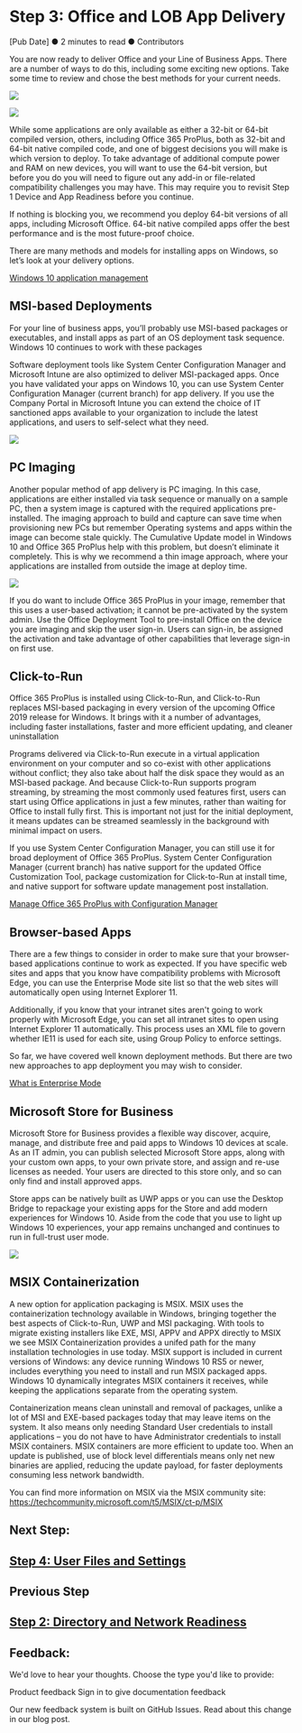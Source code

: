 ﻿# Step 3: Office and LOB App Delivery

\[Pub Date\] ● 2 minutes to read ● Contributors

You are now ready to deliver Office and your Line of Business Apps. There are a number of ways to do this, including some exciting new options. Take some time to review and chose the best methods for your current needs.

![](media/step-3-office-and-lob-app-delivery-media/step-3-office-and-lob-app-delivery-media-1.png)

![](media/step-3-office-and-lob-app-delivery-media/step-3-office-and-lob-app-delivery-media-2.png)

While some applications are only available as either a 32-bit or 64-bit compiled version, others, including Office 365 ProPlus, both as 32-bit and 64-bit native compiled code, and one of biggest decisions you will make is which version to deploy. To take advantage of additional compute power and RAM on new devices, you will want to use the 64-bit version, but before you do you will need to figure out any add-in or file-related compatibility challenges you may have. This may require you to revisit Step 1 Device and App Readiness before you continue.

If nothing is blocking you, we recommend you deploy 64-bit versions of all apps, including Microsoft Office. 64-bit native compiled apps offer the best performance and is the most future-proof choice.

There are many methods and models for installing apps on Windows, so let’s look at your delivery options.

[Windows 10 application management](https://docs.microsoft.com/en-us/windows/application-management/)

## MSI-based Deployments

For your line of business apps, you’ll probably use MSI-based packages or executables, and install apps as part of an OS deployment task sequence. Windows 10 continues to work with these packages

Software deployment tools like System Center Configuration Manager and Microsoft Intune are also optimized to deliver MSI-packaged apps. Once you have validated your apps on Windows 10, you can use System Center Configuration Manager (current branch) for app delivery. If you use the Company Portal in Microsoft Intune you can extend the choice of IT sanctioned apps available to your organization to include the latest applications, and users to self-select what they need.

![](media/step-3-office-and-lob-app-delivery-media/step-3-office-and-lob-app-delivery-media-3.png)

## PC Imaging

Another popular method of app delivery is PC imaging. In this case, applications are either installed via task sequence or manually on a sample PC, then a system image is captured with the required applications pre-installed. The imaging approach to build and capture can save time when provisioning new PCs but remember Operating systems and apps within the image can become stale quickly. The Cumulative Update model in Windows 10 and Office 365 ProPlus help with this problem, but doesn’t eliminate it completely. This is why we recommend a thin image approach, where your applications are installed from outside the image at deploy time.

![](media/step-3-office-and-lob-app-delivery-media/step-3-office-and-lob-app-delivery-media-4.png)

If you do want to include Office 365 ProPlus in your image, remember that this uses a user-based activation; it cannot be pre-activated by the system admin. Use the Office Deployment Tool to pre-install Office on the device you are imaging and skip the user sign-in. Users can sign-in, be assigned the activation and take advantage of other capabilities that leverage sign-in on first use.

## Click-to-Run 

Office 365 ProPlus is installed using Click-to-Run, and Click-to-Run replaces MSI-based packaging in every version of the upcoming Office 2019 release for Windows. It brings with it a number of advantages, including faster installations, faster and more efficient updating, and cleaner uninstallation

Programs delivered via Click-to-Run execute in a virtual application environment on your computer and so co-exist with other applications without conflict; they also take about half the disk space they would as an MSI-based package. And because Click-to-Run supports program streaming, by streaming the most commonly used features first, users can start using Office applications in just a few minutes, rather than waiting for Office to install fully first. This is important not just for the initial deployment, it means updates can be streamed seamlessly in the background with minimal impact on users.

If you use System Center Configuration Manager, you can still use it for broad deployment of Office 365 ProPlus. System Center Configuration Manager (current branch) has native support for the updated Office Customization Tool, package customization for Click-to-Run at install time, and native support for software update management post installation.

[Manage Office 365 ProPlus with Configuration Manager](https://docs.microsoft.com/en-us/sccm/sum/deploy-use/manage-office-365-proplus-updates)

## Browser-based Apps

There are a few things to consider in order to make sure that your browser-based applications continue to work as expected. If you have specific web sites and apps that you know have compatibility problems with Microsoft Edge, you can use the Enterprise Mode site list so that the web sites will automatically open using Internet Explorer 11.

Additionally, if you know that your intranet sites aren't going to work properly with Microsoft Edge, you can set all intranet sites to open using Internet Explorer 11 automatically. This process uses an XML file to govern whether IE11 is used for each site, using Group Policy to enforce settings.

So far, we have covered well known deployment methods. But there are two new approaches to app deployment you may wish to consider.

[What is Enterprise Mode](https://docs.microsoft.com/en-us/internet-explorer/ie11-deploy-guide/what-is-enterprise-mode#what-is-enterprise-mode)

## Microsoft Store for Business 

Microsoft Store for Business provides a flexible way discover, acquire, manage, and distribute free and paid apps to Windows 10 devices at scale. As an IT admin, you can publish selected Microsoft Store apps, along with your custom own apps, to your own private store, and assign and re-use licenses as needed. Your users are directed to this store only, and so can only find and install approved apps.

Store apps can be natively built as UWP apps or you can use the Desktop Bridge to repackage your existing apps for the Store and add modern experiences for Windows 10. Aside from the code that you use to light up Windows 10 experiences, your app remains unchanged and continues to run in full-trust user mode.

![](media/step-3-office-and-lob-app-delivery-media/step-3-office-and-lob-app-delivery-media-5.png)

## MSIX Containerization

A new option for application packaging is MSIX. MSIX uses the containerization technology available in Windows, bringing together the best aspects of Click-to-Run, UWP and MSI packaging. With tools to migrate existing installers like EXE, MSI, APPV and APPX directly to MSIX we see MSIX Containerization provides a unifed path for the many installation technologies in use today. MSIX support is included in current versions of Windows: any device running Windows 10 RS5 or newer, includes everything you need to install and run MSIX packaged apps. Windows 10 dynamically integrates MSIX containers it receives, while keeping the applications separate from the operating system.

Containerization means clean uninstall and removal of packages, unlike a lot of MSI and EXE-based packages today that may leave items on the system. It also means only needing Standard User credentials to install applications – you do not have to have Administrator credentials to install MSIX containers. MSIX containers are more efficient to update too. When an update is published, use of block level differentials means only net new binaries are applied, reducing the update payload, for faster deployments consuming less network bandwidth.

You can find more information on MSIX via the MSIX community site: <https://techcommunity.microsoft.com/t5/MSIX/ct-p/MSIX>

## Next Step: 

## [Step 4: User Files and Settings](https://review.docs.microsoft.com/microsoft-365/enterprise/step-4-user-files-and-settings-migration?branch=desktop-deployment-book)

## Previous Step

## [Step 2: Directory and Network Readiness](https://review.docs.microsoft.com/microsoft-365/enterprise/step-2-directory-and-network-readiness?branch=desktop-deployment-book) 

## Feedback:

We'd love to hear your thoughts. Choose the type you'd like to provide:

Product feedback Sign in to give documentation feedback

Our new feedback system is built on GitHub Issues. Read about this change in our blog post.
